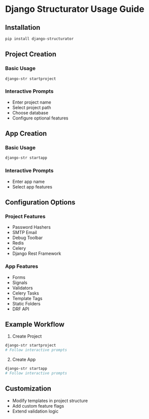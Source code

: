 # Django Structurator Usage Guide

## Installation

```bash
pip install django-structurator
```

## Project Creation

### Basic Usage
```bash
django-str startproject
```

### Interactive Prompts
- Enter project name
- Select project path
- Choose database
- Configure optional features

## App Creation

### Basic Usage
```bash
django-str startapp
```

### Interactive Prompts
- Enter app name
- Select app features

## Configuration Options

### Project Features
- Password Hashers
- SMTP Email
- Debug Toolbar
- Redis
- Celery
- Django Rest Framework

### App Features
- Forms
- Signals
- Validators
- Celery Tasks
- Template Tags
- Static Folders
- DRF API

## Example Workflow

1. Create Project
```bash
django-str startproject
# Follow interactive prompts
```

2. Create App
```bash
django-str startapp
# Follow interactive prompts
```

## Customization
- Modify templates in project structure
- Add custom feature flags
- Extend validation logic